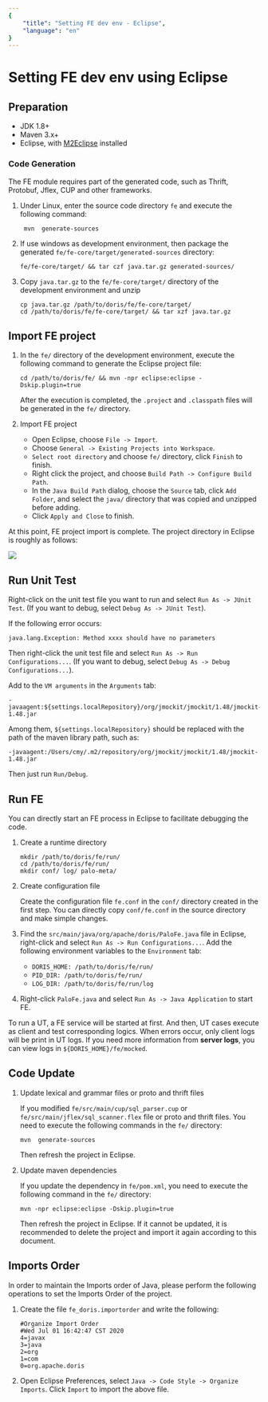 ```yaml
---
{
    "title": "Setting FE dev env - Eclipse",
    "language": "en"
}
---
```


<!-- 
Licensed to the Apache Software Foundation (ASF) under one
or more contributor license agreements.  See the NOTICE file
distributed with this work for additional information
regarding copyright ownership.  The ASF licenses this file
to you under the Apache License, Version 2.0 (the
"License"); you may not use this file except in compliance
with the License.  You may obtain a copy of the License at

  http://www.apache.org/licenses/LICENSE-2.0

Unless required by applicable law or agreed to in writing,
software distributed under the License is distributed on an
"AS IS" BASIS, WITHOUT WARRANTIES OR CONDITIONS OF ANY
KIND, either express or implied.  See the License for the
specific language governing permissions and limitations
under the License.
-->

# Setting FE dev env using Eclipse

## Preparation

* JDK 1.8+
* Maven 3.x+
* Eclipse, with [M2Eclipse](http://www.eclipse.org/m2e/) installed

### Code Generation

The FE module requires part of the generated code, such as Thrift, Protobuf, Jflex, CUP and other frameworks. 

1. Under Linux, enter the source code directory `fe` and execute the following command:

   ```
    mvn  generate-sources
   ```
    
2. If use windows as development environment, then package the generated `fe/fe-core/target/generated-sources` directory:

   `fe/fe-core/target/ && tar czf java.tar.gz generated-sources/`

3. Copy `java.tar.gz` to the `fe/fe-core/target/` directory of the development environment and unzip

    ```
    cp java.tar.gz /path/to/doris/fe/fe-core/target/
    cd /path/to/doris/fe/fe-core/target/ && tar xzf java.tar.gz
    ```

## Import FE project

1. In the `fe/` directory of the development environment, execute the following command to generate the Eclipse project file:

    `cd /path/to/doris/fe/ && mvn -npr eclipse:eclipse -Dskip.plugin=true`
    
    After the execution is completed, the `.project` and `.classpath` files will be generated in the `fe/` directory.

2. Import FE project

    * Open Eclipse, choose `File -> Import`.
    * Choose `General -> Existing Projects into Workspace`.
    * `Select root directory` and choose `fe/` directory, click `Finish` to finish.
    * Right click the project, and choose `Build Path -> Configure Build Path`.
    * In the `Java Build Path` dialog, choose the `Source` tab, click `Add Folder`, and select the `java/` directory that was copied and unzipped before adding.
    * Click `Apply and Close` to finish.

At this point, FE project import is complete. The project directory in Eclipse is roughly as follows:

![](/images/eclipse-import-fe-project-1.png)

## Run Unit Test

Right-click on the unit test file you want to run and select `Run As -> JUnit Test`. (If you want to debug, select `Debug As -> JUnit Test`).

If the following error occurs:

```
java.lang.Exception: Method xxxx should have no parameters
```

Then right-click the unit test file and select `Run As -> Run Configurations...`. (If you want to debug, select `Debug As -> Debug Configurations...`).

Add to the `VM arguments` in the `Arguments` tab:

```
-javaagent:${settings.localRepository}/org/jmockit/jmockit/1.48/jmockit-1.48.jar
```

Among them, `${settings.localRepository}` should be replaced with the path of the maven library path, such as:

```
-javaagent:/Users/cmy/.m2/repository/org/jmockit/jmockit/1.48/jmockit-1.48.jar
```

Then just run `Run/Debug`.

## Run FE

You can directly start an FE process in Eclipse to facilitate debugging the code.

1. Create a runtime directory

    ```
    mkdir /path/to/doris/fe/run/
    cd /path/to/doris/fe/run/
    mkdir conf/ log/ palo-meta/
    ```
    
2. Create configuration file
    
    Create the configuration file `fe.conf` in the `conf/` directory created in the first step. You can directly copy `conf/fe.conf` in the source directory and make simple changes.
    
3. Find the `src/main/java/org/apache/doris/PaloFe.java` file in Eclipse, right-click and select `Run As -> Run Configurations...`. Add the following environment variables to the `Environment` tab:

    * `DORIS_HOME: /path/to/doris/fe/run/`
    * `PID_DIR: /path/to/doris/fe/run/`
    * `LOG_DIR: /path/to/doris/fe/run/log`

4. Right-click `PaloFe.java` and select `Run As -> Java Application` to start FE.

To run a UT, a FE service will be started at first. And then, UT cases execute as client and test corresponding logics. When errors occur, only client logs will be print in UT logs. If you need more information from **server logs**, you can view logs in `${DORIS_HOME}/fe/mocked`.

## Code Update

1. Update lexical and grammar files or proto and thrift files

    If you modified `fe/src/main/cup/sql_parser.cup` or `fe/src/main/jflex/sql_scanner.flex` file or proto and thrift files. You need to execute the following commands in the `fe/` directory:
    
    ```
    mvn  generate-sources
    ```
    
    Then refresh the project in Eclipse.
        
2. Update maven dependencies

    If you update the dependency in `fe/pom.xml`, you need to execute the following command in the `fe/` directory:

    `mvn -npr eclipse:eclipse -Dskip.plugin=true`
    
    Then refresh the project in Eclipse. If it cannot be updated, it is recommended to delete the project and import it again according to this document.

## Imports Order

In order to maintain the Imports order of Java, please perform the following operations to set the Imports Order of the project.

1. Create the file `fe_doris.importorder` and write the following:

    ```
    #Organize Import Order
    #Wed Jul 01 16:42:47 CST 2020
    4=javax
    3=java
    2=org
    1=com
    0=org.apache.doris
    ```

2. Open Eclipse Preferences, select `Java -> Code Style -> Organize Imports`. Click `Import` to import the above file.
